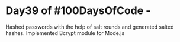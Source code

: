 # Day39 of #100DaysOfCode - 
Hashed passwords with the help of salt rounds and generated salted hashes. Implemented Bcrypt module for Mode.js
